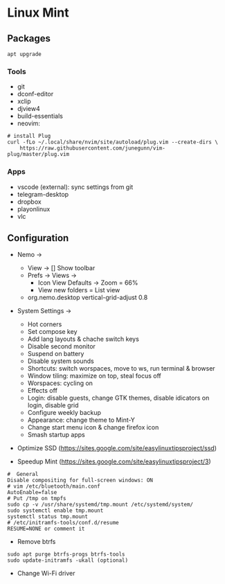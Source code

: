 # Linux Mint



## Packages
```	
apt upgrade
```

### Tools
* git
* dconf-editor
* xclip
* djview4
* build-essentials
* neovim:
```
# install Plug
curl -fLo ~/.local/share/nvim/site/autoload/plug.vim --create-dirs \
    https://raw.githubusercontent.com/junegunn/vim-plug/master/plug.vim
```

### Apps
* vscode (external): sync settings from git
* telegram-desktop
* dropbox
* playonlinux
* vlc

## Configuration
* Nemo ->
	- View -> [] Show toolbar
    - Prefs -> Views ->
        * Icon View Defaults -> Zoom = 66%
        * View new folders = List view
    - org.nemo.desktop vertical-grid-adjust 0.8

* System Settings ->
	- Hot corners
	- Set compose key
	- Add lang layouts & chache switch keys
	- Disable second monitor
	- Suspend on battery
	- Disable system sounds
	- Shortcuts: switch worspaces, move to ws, run terminal & browser
	- Window tiling: maximize on top, steal focus off
	- Worspaces: cycling on
	- Effects off
	- Login: disable guests, change GTK themes, disable idicators on login, disable grid
	- Configure weekly backup
	- Appearance: change theme to Mint-Y
	- Change start menu icon & change firefox icon
	- Smash startup apps
	
* Optimize SSD (https://sites.google.com/site/easylinuxtipsproject/ssd)
* Speedup Mint (https://sites.google.com/site/easylinuxtipsproject/3)
```
#  General
Disable compositing for full-screen windows: ON
# vim /etc/bluetooth/main.conf
AutoEnable=false
# Put /tmp on tmpfs
sudo cp -v /usr/share/systemd/tmp.mount /etc/systemd/system/
sudo systemctl enable tmp.mount
systemctl status tmp.mount
# /etc/initramfs-tools/conf.d/resume
RESUME=NONE or comment it
```
* Remove btrfs
```
sudo apt purge btrfs-progs btrfs-tools
sudo update-initramfs -ukall (optional)
```
* Change Wi-Fi driver
```
```
